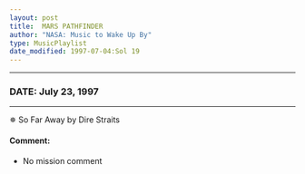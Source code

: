 ```yaml
---
layout: post
title:  MARS PATHFINDER
author: "NASA: Music to Wake Up By"
type: MusicPlaylist
date_modified: 1997-07-04:Sol 19
---
```


----
### DATE: July 23, 1997
----
✵ So Far Away by Dire Straits

#### Comment:
* No mission comment
